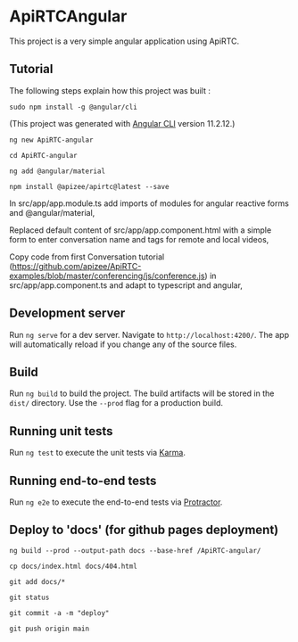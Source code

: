 # ApiRTCAngular

This project is a very simple angular application using ApiRTC.

## Tutorial

The following steps explain how this project was built :

`sudo npm install -g @angular/cli`

(This project was generated with [Angular CLI](https://github.com/angular/angular-cli) version 11.2.12.)

`ng new ApiRTC-angular`

`cd ApiRTC-angular`

`ng add @angular/material`

`npm install @apizee/apirtc@latest --save`

In src/app/app.module.ts add imports of modules for angular reactive forms and @angular/material,

Replaced default content of src/app/app.component.html with a simple form to enter conversation name and tags for remote and local videos,

Copy code from first Conversation tutorial (https://github.com/apizee/ApiRTC-examples/blob/master/conferencing/js/conference.js) in src/app/app.component.ts and adapt to typescript and angular,

## Development server

Run `ng serve` for a dev server. Navigate to `http://localhost:4200/`. The app will automatically reload if you change any of the source files.

## Build

Run `ng build` to build the project. The build artifacts will be stored in the `dist/` directory. Use the `--prod` flag for a production build.

## Running unit tests

Run `ng test` to execute the unit tests via [Karma](https://karma-runner.github.io).

## Running end-to-end tests

Run `ng e2e` to execute the end-to-end tests via [Protractor](http://www.protractortest.org/).

## Deploy to 'docs' (for github pages deployment)

`ng build --prod --output-path docs --base-href /ApiRTC-angular/`

`cp docs/index.html docs/404.html`

`git add docs/*`

`git status`

`git commit -a -m "deploy"`

`git push origin main`